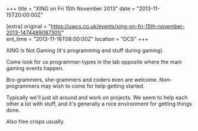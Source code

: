 +++
title = "XING on Fri 15th November 2013"
date = "2013-11-15T20:00:00Z"

[extra]
original = "https://uwcs.co.uk/events/xing-on-fri-15th-november-2013-1474489087301/"    
ent_time = "2013-11-16T08:00:00Z"
location = "DCS"
+++

XING Is Not Gaming (it's programming and stuff during gaming).

Come look for us programmer-types in the lab opposite where the main gaming events happen.

Bro-grammers, she-grammers and coders even are welcome. Non-programmers may wish to come for help getting started.

Typically we'll just sit around and work on projects. We seem to help each other a lot with stuff, and it's generally a nice environment for getting things done.

Also free crisps usually.

